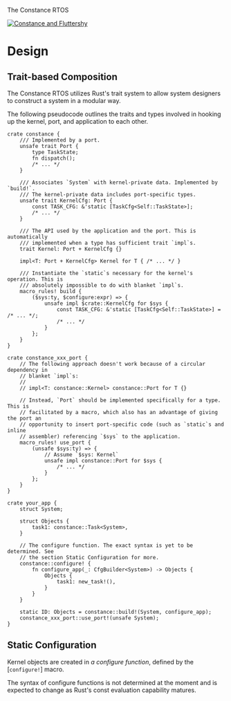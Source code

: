 The Constance RTOS

[![Constance and Fluttershy](https://derpicdn.net/img/2018/5/25/1740985/medium.png)](http://derpibooru.org/1740985)

# Design

## Trait-based Composition

The Constance RTOS utilizes Rust's trait system to allow system designers to construct a system in a modular way.

The following pseudocode outlines the traits and types involved in hooking up the kernel, port, and application to each other.

```rust,ignore
crate constance {
    /// Implemented by a port.
    unsafe trait Port {
        type TaskState;
        fn dispatch();
        /* ... */
    }

    /// Associates `System` with kernel-private data. Implemented by `build!`.
    /// The kernel-private data includes port-specific types.
    unsafe trait KernelCfg: Port {
        const TASK_CFG: &'static [TaskCfg<Self::TaskState>];
        /* ... */
    }

    /// The API used by the application and the port. This is automatically
    /// implemented when a type has sufficient trait `impl`s.
    trait Kernel: Port + KernelCfg {}

    impl<T: Port + KernelCfg> Kernel for T { /* ... */ }

    /// Instantiate the `static`s necessary for the kernel's operation. This is
    /// absolutely impossible to do with blanket `impl`s.
    macro_rules! build {
        ($sys:ty, $configure:expr) => {
            unsafe impl $crate::KernelCfg for $sys {
                const TASK_CFG: &'static [TaskCfg<Self::TaskState>] = /* ... */;
                /* ... */
            }
        };
    }
}

crate constance_xxx_port {
    // The following approach doesn't work because of a circular dependency in
    // blanket `impl`s:
    //
    // impl<T: constance::Kernel> constance::Port for T {}

    // Instead, `Port` should be implemented specifically for a type. This is
    // facilitated by a macro, which also has an advantage of giving the port an
    // opportunity to insert port-specific code (such as `static`s and inline
    // assembler) referencing `$sys` to the application.
    macro_rules! use_port {
        (unsafe $sys:ty) => {
            // Assume `$sys: Kernel`
            unsafe impl constance::Port for $sys {
                /* ... */
            }
        };
    }
}

crate your_app {
    struct System;

    struct Objects {
        task1: constance::Task<System>,
    }

    // The configure function. The exact syntax is yet to be determined. See
    // the section Static Configuration for more.
    constance::configure! {
        fn configure_app(_: CfgBuilder<System>) -> Objects {
            Objects {
                task1: new_task!(),
            }
        }
    }

    static ID: Objects = constance::build!(System, configure_app);
    constance_xxx_port::use_port!(unsafe System);
}
```

## Static Configuration

Kernel objects are created in *a configure function*, defined by the [`configure!`] macro.

The syntax of configure functions is not determined at the moment and is expected to change as Rust's const evaluation capability matures.
